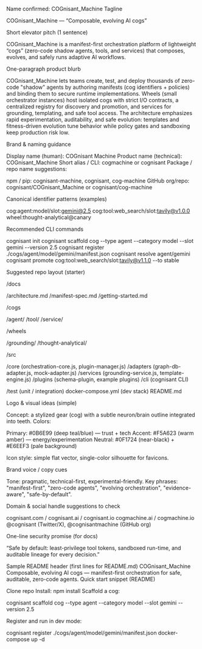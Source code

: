 Name confirmed: COGnisant_Machine
Tagline

COGnisant_Machine — “Composable, evolving AI cogs”

Short elevator pitch (1 sentence)

COGnisant_Machine is a manifest-first orchestration platform of lightweight “cogs” (zero-code shadow agents, tools, and services) that composes, evolves, and safely runs adaptive AI workflows.

One-paragraph product blurb

COGnisant_Machine lets teams create, test, and deploy thousands of zero-code "shadow" agents by authoring manifests (cog identifiers + policies) and binding them to secure runtime implementations. Wheels (small orchestrator instances) host isolated cogs with strict I/O contracts, a centralized registry for discovery and promotion, and services for grounding, templating, and safe tool access. The architecture emphasizes rapid experimentation, auditability, and safe evolution: templates and fitness-driven evolution tune behavior while policy gates and sandboxing keep production risk low.

Brand & naming guidance

Display name (human): COGnisant Machine
Product name (technical): COGnisant_Machine
Short alias / CLI: cogmachine or cognisant
Package / repo name suggestions:

npm / pip: cognisant-machine, cognisant, cog-machine
GitHub org/repo: cognisant/COGnisant_Machine or cognisant/cog-machine



Canonical identifier patterns (examples)

cog:agent:model/slot:gemini@2.5
cog:tool:web_search/slot:tavily@v1.0.0
wheel:thought-analytical@canary

Recommended CLI commands

cognisant init
cognisant scaffold cog --type agent --category model --slot gemini --version 2.5
cognisant register ./cogs/agent/model/gemini/manifest.json
cognisant resolve agent/gemini
cognisant promote cog:tool:web_search/slot:tavily@v1.1.0 --to stable

Suggested repo layout (starter)

/docs

/architecture.md
/manifest-spec.md
/getting-started.md


/cogs

/agent/
/tool/
/service/


/wheels

/grounding/
/thought-analytical/


/src

/core (orchestration-core.js, plugin-manager.js)
/adapters (graph-db-adapter.js, mock-adapter.js)
/services (grounding-service.js, template-engine.js)
/plugins (schema-plugin, example plugins)
/cli (cognisant CLI)


/test (unit / integration)
docker-compose.yml (dev stack)
README.md

Logo & visual ideas (simple)

Concept: a stylized gear (cog) with a subtle neuron/brain outline integrated into teeth.
Colors:

Primary: #0B6E99 (deep teal/blue) — trust + tech
Accent: #F5A623 (warm amber) — energy/experimentation
Neutral: #0F1724 (near-black) + #E6EEF3 (pale background)


Icon style: simple flat vector, single-color silhouette for favicons.

Brand voice / copy cues

Tone: pragmatic, technical-first, experimental-friendly.
Key phrases: "manifest-first", "zero-code agents", "evolving orchestration", "evidence-aware", "safe-by-default".

Domain & social handle suggestions to check

cognisant.com / cognisant.ai / cognisant.io
cogmachine.ai / cogmachine.io
@cognisant (Twitter/X), @cognisantmachine (GitHub org)

One-line security promise (for docs)

“Safe by default: least-privilege tool tokens, sandboxed run-time, and auditable lineage for every decision.”

Sample README header (first lines for README.md)
COGnisant_Machine
Composable, evolving AI cogs — manifest-first orchestration for safe, auditable, zero-code agents.
Quick start snippet (README)

Clone repo
Install: npm install
Scaffold a cog:

cognisant scaffold cog --type agent --category model --slot gemini --version 2.5


Register and run in dev mode:

cognisant register ./cogs/agent/model/gemini/manifest.json
docker-compose up -d